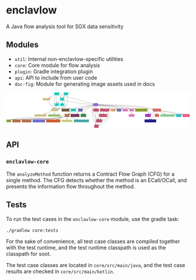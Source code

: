 # enclavlow
A Java flow analysis tool for SGX data sensitivity

## Modules
- `util`: Internal non-enclavlow-specific utilities
- `core`: Core module for flow analysis
- `plugin`: Gradle integration plugin
- `api`: API to include from user code
- `doc-fig`: Module for generating image assets used in docs

![](build/reports/dependency-graph/dependency-graph.png)

## API
### `enclavlow-core`
The `analyzeMethod` function returns a Contract Flow Graph (CFG) for a single method.
The CFG detects whether the method is an ECall/OCall,
and presents the information flow throughout the method.

## Tests
To run the test cases in the `enclavlow-core` module, use the gradle task:

```
./gradlew core:tests
```

For the sake of convenience, all test case classes are compiled together with the test runtime,
and the test runtime classpath is used as the classpath for soot.

The test case classes are located in `core/src/main/java`,
and the test case results are checked in `core/src/main/kotlin`.

